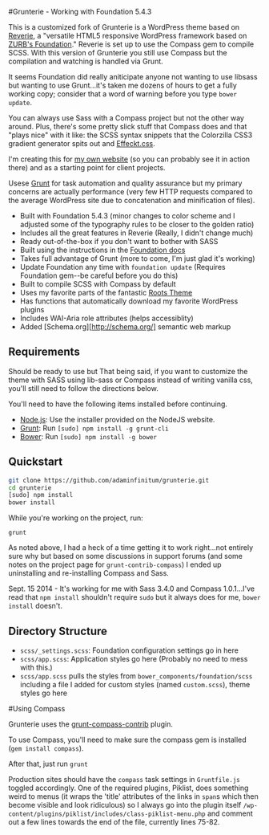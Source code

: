 #Grunterie - Working with Foundation 5.4.3

This is a customized fork of Grunterie is a WordPress theme based on [Reverie](http://themefortress.com/reverie/), a "versatile HTML5 responsive WordPress framework based on [ZURB's Foundation](http://foundation.zurb.com/)." Reverie is set up to use the Compass gem to compile SCSS. With this version of Grunterie you still use Compass but the compilation and watching is handled via Grunt.

It seems Foundation did really aniticipate anyone not wanting to use libsass but wanting to use Grunt...it's taken me dozens of hours to get a fully working copy; consider that a word of warning before you type `bower update`.

You can always use Sass with a Compass project but not the other way around. Plus, there's some pretty slick stuff that Compass does and that "plays nice" with it like: the SCSS syntax snippets that the Colorzilla CSS3 gradient generator spits out and [Effeckt.css](http://h5bp.github.io/Effeckt.css/).

I'm creating this for [my own website](http://www.adaminfinitum.com/) (so you can probably see it in action there) and as a starting point for client projects.

Usese [Grunt](http://gruntjs.com/) for task automation and quality assurance but my primary concerns are actually performance (very few HTTP requests compared to the average WordPress site due to concatenation and minification of files).
 * Built with Foundation 5.4.3 (minor changes to color scheme and I adjusted some of the typography rules to be closer to the golden ratio)
 * Includes all the great features in Reverie (Really, I didn't change much)
 * Ready out-of-the-box if you don't want to bother with SASS
 * Built using the instructions in the [Foundation docs](http://foundation.zurb.com/docs/sass.html)
 * Takes full advantage of Grunt (more to come, I'm just glad it's working)
 * Update Foundation any time with ```foundation update``` (Requires Foundation gem--be careful before you do this)
 * Built to compile SCSS with Compass by default
 * Uses my favorite parts of the fantastic [Roots Theme](http://roots.io/)
 * Has functions that automatically download my favorite WordPress plugins
 * Includes WAI-Aria role attributes (helps accessiblity)
 * Added [Schema.org][http://schema.org/] semantic web markup

## Requirements

Should be ready to use but That being said, if you want to customize the theme with SASS using lib-sass or Compass instead of writing vanilla css, you'll still need to follow the directions below.

You'll need to have the following items installed before continuing.

  * [Node.js](http://nodejs.org): Use the installer provided on the NodeJS website.
  * [Grunt](http://gruntjs.com/): Run `[sudo] npm install -g grunt-cli`
  * [Bower](http://bower.io): Run `[sudo] npm install -g bower`

## Quickstart

```bash
git clone https://github.com/adaminfinitum/grunterie.git
cd grunterie
[sudo] npm install
bower install
```

While you're working on the project, run:

`grunt`

As noted above, I had a heck of a time getting it to work right...not entirely sure why but based on some discussions in support forums (and some notes on the project page for `grunt-contrib-compass`) I ended up uninstalling and re-installing Compass and Sass. 

Sept. 15 2014 - It's working for me with Sass 3.4.0 and Compass 1.0.1...I've read that `npm install` shouldn't require  `sudo` but it always does for me, `bower install` doesn't.

## Directory Structure

  * `scss/_settings.scss`: Foundation configuration settings go in here
  * `scss/app.scss`: Application styles go here (Probably no need to mess with this.)
  * `scss/app.scss` pulls the styles from `bower_components/foundation/scss` including a file I added for custom styles (named `custom.scss`), theme styles go here 

#Using Compass

Grunterie uses the [grunt-compass-contrib](https://github.com/gruntjs/grunt-contrib-compass) plugin.

To use Compass, you'll need to make sure the compass gem is installed (```gem install compass```).

After that, just run `grunt`

Production sites should have the `compass` task settings in `Gruntfile.js` toggled accordingly. One of the required plugins, Piklist, does something weird to menus (it wraps the 'title' attributes of the links in `span`s which then become visible and look ridiculous) so I always go into the plugin itself `/wp-content/plugins/piklist/includes/class-piklist-menu.php` and comment out a few lines towards the end of the file, currently lines 75-82.
